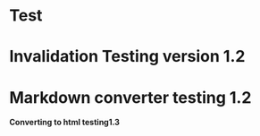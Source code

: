 # Test 
# Invalidation Testing version 1.2
# Markdown converter testing 1.2

**Converting to html testing1.3**
